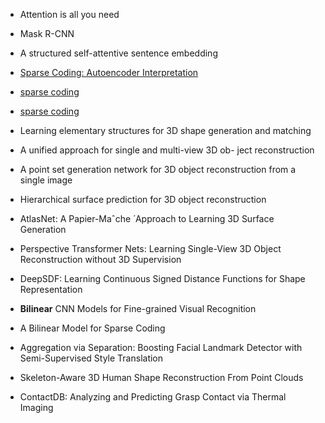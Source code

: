 - Attention is all you need

- Mask R-CNN

- A structured self-attentive sentence embedding

- [Sparse Coding: Autoencoder Interpretation](https://www.cnblogs.com/tornadomeet/archive/2013/04/13/3018393.html)
- [sparse coding](https://www.cnblogs.com/tornadomeet/archive/2013/04/13/3018393.html)
- [sparse coding](http://ufldl.stanford.edu/tutorial/unsupervised/SparseCoding/)


- Learning elementary structures for 3D shape generation and matching
- A unified approach for single and multi-view 3D ob- ject reconstruction
- A point set generation network for 3D object reconstruction from a single image
- Hierarchical surface prediction for 3D object reconstruction
- AtlasNet: A Papier-Maˆche ́ Approach to Learning 3D Surface Generation

- Perspective Transformer Nets: Learning Single-View 3D Object Reconstruction without 3D Supervision

- DeepSDF: Learning Continuous Signed Distance Functions for Shape Representation

- **Bilinear** CNN Models for Fine-grained Visual Recognition

- A Bilinear Model for Sparse Coding

- Aggregation via Separation: Boosting Facial Landmark Detector with Semi-Supervised Style Translation

- Skeleton-Aware 3D Human Shape Reconstruction From Point Clouds

- ContactDB: Analyzing and Predicting Grasp Contact via Thermal Imaging